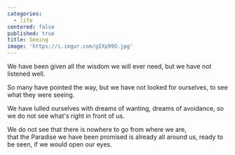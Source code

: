 ```yaml
---
categories:
  - life
centered: false
published: true
title: Seeing
image: 'https://i.imgur.com/gIXp99O.jpg'
---
```

We have been given all the wisdom 
we will ever need, 
but we have not listened well.

So many have pointed the way, 
but we have not looked
for ourselves,
to see what they were seeing.

We have lulled ourselves 
with dreams of wanting, 
dreams of avoidance, 
so we do not see
what's right in front of us.

We do not see 
that there is nowhere to go
from where we are,  
that the Paradise 
we have been promised 
is already all around us, 
ready to be seen,
if we would open our eyes.

